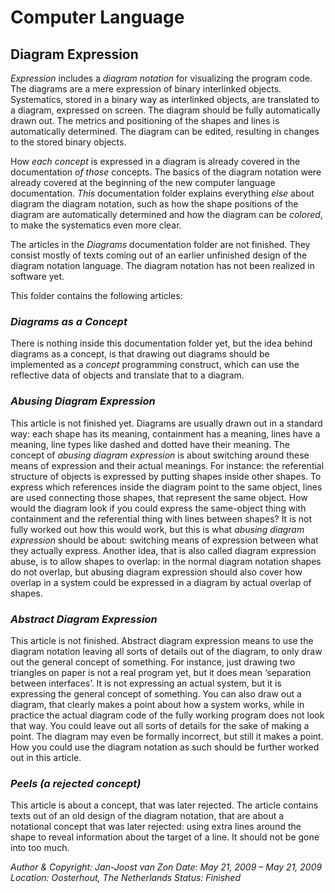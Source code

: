 ﻿Computer Language
=================

## **Diagram Expression**
*Expression* includes a *diagram notation* for visualizing the program code. The diagrams are a mere expression of binary interlinked objects. Systematics, stored in a binary way as interlinked objects, are translated to a diagram, expressed on screen. The diagram should be fully automatically drawn out. The metrics and positioning of the shapes and lines is automatically determined. The diagram can be edited, resulting in changes to the stored binary objects.

How *each concept* is expressed in a diagram is already covered in the documentation *of those* concepts. The basics of the diagram notation were already covered at the beginning of the new computer language documentation. *This* documentation folder explains everything *else* about diagram the diagram notation, such as how the shape positions of the diagram are automatically determined and how the diagram can be *colored*, to make the systematics even more clear. 

The articles in the *Diagrams* documentation folder are not finished. They consist mostly of texts coming out of an earlier unfinished design of the diagram notation language. The diagram notation has not been realized in software yet.

This folder contains the following articles:

### *Diagrams as a Concept*

There is nothing inside this documentation folder yet, but the idea behind diagrams as a concept, is that drawing out diagrams should be implemented as a *concept* programming construct, which can use the reflective data of objects and translate that to a diagram.

### *Abusing Diagram Expression*

This article is not finished yet. Diagrams are usually drawn out in a standard way: each shape has its meaning, containment has a meaning, lines have a meaning, line types like dashed and dotted have their meaning. The concept of *abusing diagram expression* is about switching around these means of expression and their actual meanings. For instance: the referential structure of objects is expressed by putting shapes inside other shapes. To express which references inside the diagram point to the same object, lines are used connecting those shapes, that represent the same object. How would the diagram look if you could express the same-object thing with containment and the referential thing with lines between shapes? It is not fully worked out how this would work, but this is what *abusing diagram expression* should be about: switching means of expression between what they actually express. Another idea, that is also called diagram expression abuse, is to allow shapes to overlap: in the normal diagram notation shapes do not overlap, but abusing diagram expression should also cover how overlap in a system could be expressed in a diagram by actual overlap of shapes.

### *Abstract Diagram Expression*

This article is not finished. Abstract diagram expression means to use the diagram notation leaving all sorts of details out of the diagram, to only draw out the general concept of something. For instance, just drawing two triangles on paper is not a real program yet, but it does mean ‘separation between interfaces’. It is not expressing an actual system, but it is expressing the general concept of something. You can also draw out a diagram, that clearly makes a point about how a system works, while in practice the actual diagram code of the fully working program does not look that way. You could leave out all sorts of details for the sake of making a point. The diagram may even be formally incorrect, but still it makes a point. How you could use the diagram notation as such should be further worked out in this article.

### *Peels (a rejected concept)*

This article is about a concept, that was later rejected. The article contains texts out of an old design of the diagram notation, that are about a notational concept that was later rejected: using extra lines around the shape to reveal information about the target of a line. It should not be gone into too much.


*Author & Copyright: Jan-Joost van Zon        Date: May 21, 2009 – May 21, 2009        Location: Oosterhout, The Netherlands        Status: Finished*
